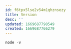 ```yaml
---
id: f6tpx5lse2v54m1qhznsezy
title: Version
desc: ''
updated: 1669687798549
created: 1669687766279
---
```


```javascript
node -v
```
